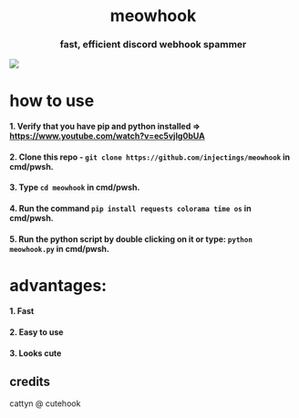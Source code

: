<h1 align="center">
    meowhook
</h1>
<h3 align="center">
fast, efficient discord webhook spammer
</h3>
<img align="center" src="https://r2.e-z.host/1e931256-a4b9-4b37-b539-feff5e9e0a47/lxc2c3c9.png">

# how to use
####  1. Verify that you have pip and python installed => https://www.youtube.com/watch?v=ec5vjIg0bUA
####  2. Clone this repo - ```git clone https://github.com/injectings/meowhook``` in cmd/pwsh.
####  3. Type ```cd meowhook``` in cmd/pwsh.
####  4. Run the command ```pip install requests colorama time os``` in cmd/pwsh.
####  5. Run the python script by double clicking on it or type: ```python meowhook.py``` in cmd/pwsh.

# advantages:
####  1.  Fast
####  2.  Easy to use
####  3.  Looks cute

## credits
cattyn @ cutehook
